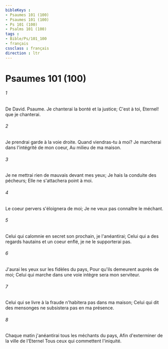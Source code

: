 ```yaml
---
bibleKeys : 
- Psaumes 101 (100)
- Psaumes 101 (100)
- Ps 101 (100)
- Psalms 101 (100)
tags : 
- Bible/Ps/101_100
- français
cssclass : français
direction : ltr
---
```


# Psaumes 101 (100)

###### 1
De David. Psaume. Je chanterai la bonté et la justice; C'est à toi, Eternel! que je chanterai.
###### 2
Je prendrai garde à la voie droite. Quand viendras-tu à moi? Je marcherai dans l'intégrité de mon coeur, Au milieu de ma maison.
###### 3
Je ne mettrai rien de mauvais devant mes yeux; Je hais la conduite des pécheurs; Elle ne s'attachera point à moi.
###### 4
Le coeur pervers s'éloignera de moi; Je ne veux pas connaître le méchant.
###### 5
Celui qui calomnie en secret son prochain, je l'anéantirai; Celui qui a des regards hautains et un coeur enflé, je ne le supporterai pas.
###### 6
J'aurai les yeux sur les fidèles du pays, Pour qu'ils demeurent auprès de moi; Celui qui marche dans une voie intègre sera mon serviteur.
###### 7
Celui qui se livre à la fraude n'habitera pas dans ma maison; Celui qui dit des mensonges ne subsistera pas en ma présence.
###### 8
Chaque matin j'anéantirai tous les méchants du pays, Afin d'exterminer de la ville de l'Eternel Tous ceux qui commettent l'iniquité.

